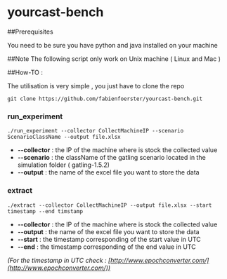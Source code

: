 yourcast-bench
==============

##Prerequisites

You need to be sure you have python and java installed on your machine 

##Note
The following script only work on Unix machine ( Linux and Mac )

##How-TO :

The utilisation is very simple , you just have to clone the repo 

```
git clone https://github.com/fabienfoerster/yourcast-bench.git
```
### run_experiment

```
./run_experiment --collector CollectMachineIP --scenario ScenarioClassName --output file.xlsx
```
* **--collector** : the IP of the machine where is stock the collected value
* **--scenario** : the className of the gatling scenario located in the simulation folder ( gatling-1.5.2)
* **--output** : the name of the excel file you want to store the data 

### extract

```
./extract --collector CollectMachineIP --output file.xlsx --start timestamp --end timstamp
```

* **--collector** : the IP of the machine where is stock the collected value
* **--output** : the name of the excel file you want to store the data 
* **--start** : the timestamp corresponding of the start value in UTC
* **--end** : the timestamp corresponding of the end value in UTC

*(For the timestamp in UTC check : [http://www.epochconverter.com/](http://www.epochconverter.com/))*
